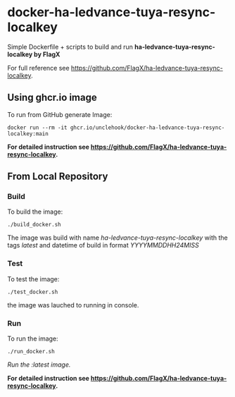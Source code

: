 # docker-ha-ledvance-tuya-resync-localkey
Simple Dockerfile + scripts to build and run **ha-ledvance-tuya-resync-localkey by FlagX**

For full reference see https://github.com/FlagX/ha-ledvance-tuya-resync-localkey.

## Using ghcr.io image
To run from GitHub generate Image:


`docker run --rm -it ghcr.io/unclehook/docker-ha-ledvance-tuya-resync-localkey:main`

**For detailed instruction see https://github.com/FlagX/ha-ledvance-tuya-resync-localkey.**

## From Local Repository
### Build
To build the image:

`./build_docker.sh`

The image was build with name *ha-ledvance-tuya-resync-localkey* with the tags *latest* and datetime of build in format *YYYYMMDDHH24MISS*

### Test
To test the image:

`./test_docker.sh`

the image was lauched to running in console.

### Run
To run the image:

`./run_docker.sh`

*Run the :latest image.*

**For detailed instruction see https://github.com/FlagX/ha-ledvance-tuya-resync-localkey.**
